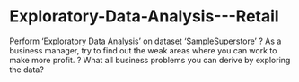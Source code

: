 # Exploratory-Data-Analysis---Retail
Perform ‘Exploratory Data Analysis’ on dataset ‘SampleSuperstore’ ? As a business manager, try to find out the weak areas where you can work to make more profit. ? What all business problems you can derive by exploring the data?
